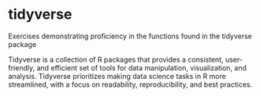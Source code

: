 # tidyverse
Exercises demonstrating proficiency in the functions found in the tidyverse package

Tidyverse is a collection of R packages that provides a consistent, user-friendly, and efficient set of tools for data manipulation, visualization, and analysis. Tidyverse prioritizes making data science tasks in R more streamlined, with a focus on readability, reproducibility, and best practices.
